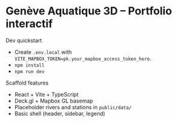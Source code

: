 # Genève Aquatique 3D – Portfolio interactif

Dev quickstart

- Create `.env.local` with `VITE_MAPBOX_TOKEN=pk.your_mapbox_access_token_here`.
- `npm install`
- `npm run dev`

Scaffold features

- React + Vite + TypeScript
- Deck.gl + Mapbox GL basemap
- Placeholder rivers and stations in `public/data/`
- Basic shell (header, sidebar, legend)
